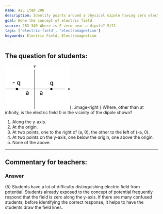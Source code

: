 ```yaml
---
name: A2L Item 208
description: Identify points around a physical dipole having zero electric field.
goal: Hone the concept of electric field
source: 283-340 Where is E zero near a dipole? 9/21
tags: ['electric-field', 'electromagnetism']
keywords: Electric Field, Electromagnetism
---
```


## The question for students:

![Item208_fig1.gif](../images/Item208_fig1.gif){: .image-right } Where,
other than at infinity, is the electric field 0 in the vicinity of the
dipole shown?

1. Along the y-axis.
2. At the origin.
3. At two points, one to the right of (a, 0), the other to the left of (-a,
   0).
4. At two points on the y-axis, one below the origin, one above the origin.
5. None of the above.


<hr/>

## Commentary for teachers:

### Answer

(5) Students have a lot of difficulty distinguishing electric field from
potential. Students already exposed to the concept of potential
frequently respond that the field is zero along the y-axis. If there are
many confused students, before identifying the correct response, it
helps to have the students draw the field lines.

